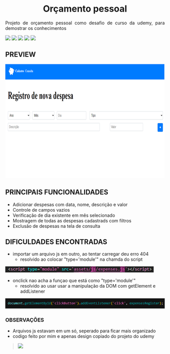<h1 align='center'> Orçamento pessoal </h1>
<p align="justify">Projeto de orçamento pessoal como desafio de curso da udemy, para demostrar os conhecimentos</p>

<img src="https://img.shields.io/static/v1?label=%20&message=JavaScript&color=yellow&labelColor=575757&style=flat&logo=javascript" /> <img src="https://img.shields.io/static/v1?label=%20&message=Html&color=orange&labelColor=575757&style=flat&logo=html5"/> <img src="https://img.shields.io/static/v1?label=%20&message=Css&color=blue&labelColor=575757&style=flat&logo=css3"/> <img src="https://img.shields.io/static/v1?label=%20&message=WebStorage&color=a22aa8&labelColor=a22aa8&style=flat&"/> <img src="https://img.shields.io/static/v1?label=%20&message=Json&color=cf1140&labelColor=4f4a4b&style=flat&logo=json"/>
## PREVIEW
<img src="https://raw.githubusercontent.com/SchubertAraujo/Orcamento-Pessoal/main/preview.png" alt="Uma imagem do projeto" />

## PRINCIPAIS FUNCIONALIDADES
- Adicionar despesas com data, nome, descrição e valor
- Controle de campos vazios
- Verificação de dia existente em mês selecionado
- Mostragem de todas as despesas cadastrads com filtros
- Exclusão de despesas na tela de consulta

## DIFICULDADES ENCONTRADAS
- importar um arquivo js em outro, ao tentar carregar deu erro 404
	- resolvido ao colocar "type='module'" na chamda do script
<img src="https://github.com/SchubertAraujo/Orcamento-Pessoal/blob/main/imgsReadme/module.png" alt="imagem da alteração feita">

- onclick nao acha a funçao que está como "type='module'"
  - resolvido ao usar usar a manipulação da DOM com getElement e addListener
<img src="https://github.com/SchubertAraujo/Orcamento-Pessoal/blob/main/imgsReadme/buttonClick.png" alt="imagem da alteração feita">

### OBSERVAÇÕES
- Arquivos js estavam em um só, seperado para ficar mais organizado
- codigo feito por mim e apenas design copiado do projeto do udemy

>
> <img src="https://img.shields.io/static/v1?label=Status&message=Finalizado&color=green&labelColor=575757&style=flat" />
 
